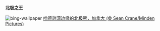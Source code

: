 
**北极之王**

![bing-wallpaper](https://www.bing.com/th?id=OHR.SealRiver_ZH-CN6334858649_1920x1080.jpg)
[哈德逊湾边缘的北极熊，加拿大 (© Sean Crane/Minden Pictures)](https://www.bing.com/search?q=%E5%8C%97%E6%9E%81%E7%86%8A&amp;form=hpcapt&amp;mkt=zh-cn)
  
